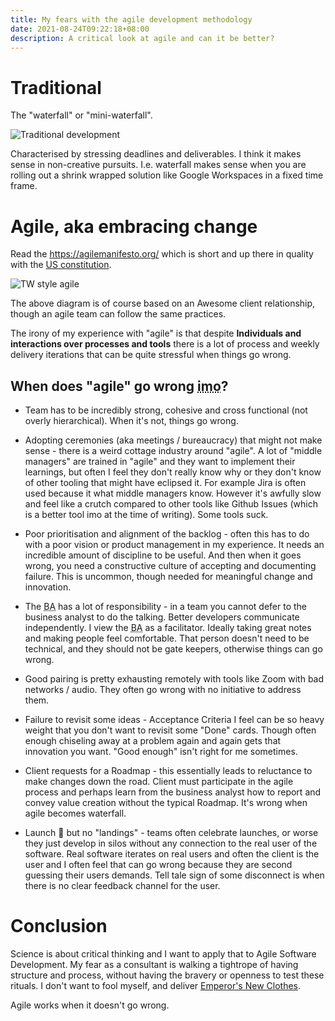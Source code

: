 ```yaml
---
title: My fears with the agile development methodology
date: 2021-08-24T09:22:18+08:00
description: A critical look at agile and can it be better?
---
```


# Traditional

The "waterfall" or "mini-waterfall".

<img src="https://s.natalian.org/2021-08-31/t.png" alt="Traditional development">

Characterised by stressing deadlines and deliverables. I think it makes sense
in non-creative pursuits. I.e. waterfall makes sense when you are rolling out a
shrink wrapped solution like Google Workspaces in a fixed time frame.

# Agile, aka embracing change

Read the <https://agilemanifesto.org/> which is short and up there in quality
with the [US
constitution](https://en.wikipedia.org/wiki/List_of_amendments_to_the_United_States_Constitution#Ratified_amendments).

<img src="https://s.natalian.org/2021-08-31/a.png" alt="TW style agile">

The above diagram is of course based on an Awesome client relationship, though
an agile team can follow the same practices.

The irony of my experience with "agile" is that despite **Individuals and
interactions over processes and tools** there is a lot of process and weekly
delivery iterations that can be quite stressful when things go wrong.

## When does "agile" go wrong <abbr title="in my opinion">imo</abbr>?

* Team has to be incredibly strong, cohesive and cross functional (not overly
  hierarchical). When it's not, things go wrong.

* Adopting ceremonies (aka meetings / bureaucracy) that might not make sense -
  there is a weird cottage industry around "agile". A lot of "middle managers"
  are trained in "agile" and they want to implement their learnings, but often
  I feel they don't really know why or they don't know of other tooling that
  might have eclipsed it. For example Jira is often used because it what middle
  managers know.  However it's awfully slow and feel like a crutch compared to
  other tools like Github Issues (which is a better tool imo at the time of
  writing). Some tools suck.

* Poor prioritisation and alignment of the backlog - often this has to do with
  a poor vision or product management in my experience. It needs an incredible
  amount of discipline to be useful. And then when it goes wrong, you need a
  constructive culture of accepting and documenting failure. This is uncommon,
  though needed for meaningful change and innovation.

* The <abbr title="business analyst">BA</abbr> has a lot of responsibility - in
  a team you cannot defer to the business analyst to do the talking. Better
  developers communicate independently. I view the <abbr title="business
  analyst">BA</abbr> as a facilitator. Ideally taking great notes and making
  people feel comfortable. That person doesn't need to be technical, and they
  should not be gate keepers, otherwise things can go wrong.

* Good pairing is pretty exhausting remotely with tools like Zoom with bad
  networks / audio. They often go wrong with no initiative to address them.

* Failure to revisit some ideas - Acceptance Criteria I feel can be so heavy
  weight that you don't want to revisit some "Done" cards. Though often enough
  chiseling away at a problem again and again gets that innovation you want.
  "Good enough" isn't right for me sometimes.

* Client requests for a Roadmap - this essentially leads to reluctance to make
  changes down the road. Client must participate in the agile process and
  perhaps learn from the business analyst how to report and convey value
  creation without the typical Roadmap. It's wrong when agile becomes
  waterfall.

* Launch 🚀 but no "landings" - teams often celebrate launches, or worse they
  just develop in silos without any connection to the real user of the
  software. Real software iterates on real users and often the client is the
  user and I often feel that can go wrong because they are second guessing
  their users demands. Tell tale sign of some disconnect is when there is no
  clear feedback channel for the user.

# Conclusion

Science is about critical thinking and I want to apply that to Agile Software
Development. My fear as a consultant is walking a tightrope of having structure
and process, without having the bravery or openness to test these rituals.  I
don't want to fool myself, and deliver [Emperor's New
Clothes](https://en.wikipedia.org/wiki/The_Emperor%27s_New_Clothes). 

Agile works when it doesn't go wrong.
